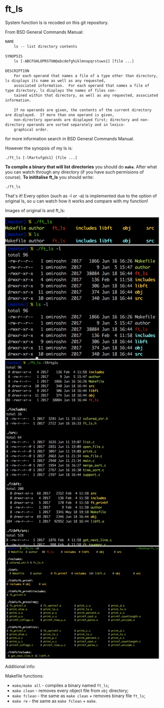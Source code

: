 # ft_ls
System function ls is recoded on this git repository.

From BSD General Commands Manual:
	
	NAME
		ls -- list directory contents

	SYNOPSIS
		ls [-ABCFGHLOPRSTUW@abcdefghiklmnopqrstuwx1] [file ...]

	DESCRIPTION
		For each operand that names a file of a type other than directory, ls displays its name as well as any requested,
		associated information.  For each operand that names a file of type directory, ls displays the names of files con-
		tained within that directory, as well as any requested, associated information.

	 	If no operands are given, the contents of the current directory are displayed.  If more than one operand is given,
	 	non-directory operands are displayed first; directory and non-directory operands are sorted separately and in lexico-
		graphical order.

for more information search in BSD General Commands Manual.

However the synopsis of my ls is:
```
./ft_ls [-lRartufgds1] [file ...]
```

**To compile a binary that will list directories** you should do **`make`**. After what you can watch through any directory (if you have such permisions of course).
**To inititalise ft_ls** you should write:
```
./ft_ls
```
That's it!
Every option (such as -l or -a) is implemented due to the option of original ls, so u can watch how it works and compare with my function!

Images of original ls and ft_ls:

<img src="https://github.com/omiroshn/ft_ls/blob/master/img/Screen%20Shot%202019-06-18%20at%204.45.06%20PM.png">

<img src="https://github.com/omiroshn/ft_ls/blob/master/img/Screen%20Shot%202019-06-18%20at%204.45.12%20PM.png">

<img src="https://github.com/omiroshn/ft_ls/blob/master/img/Screen%20Shot%202019-06-18%20at%204.46.19%20PM.png">

<img src="https://github.com/omiroshn/ft_ls/blob/master/img/Screen%20Shot%202019-06-18%20at%204.46.59%20PM.png">

Additional info:

Makefile functions:
- `make/make all` - compiles a binary named `ft_ls`;
- `make clean` - removes every object file from `obj` directory;
- `make fclean` - the same as `make clean` + removes binary file `ft_ls`;
- `make re` - the same as `make fclean` + `make`.
